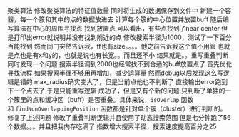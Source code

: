 聚类算法
修改聚类算法的特征值数量
同时将生成的数据保存到文件中
新建一个容器，每一个簇和其中的点的数据放进去
计算每个簇的中心位置并放置buff
随后编写算法在中心的周围寻找点
找到放置点
可以看出，有些点找到了near center
但是打印出error就说明并没有找到附近的点
修改搜索半径为1000，测试了一下百分百能找到
然而同门突然告诉我，ff也有size。。。。他之前告诉我这个值不用管
也就是点也是有x和y的，也就是说也有长宽。。而且还不小
结果就是。。重写重叠判断
同时发现一个问题
搜索半径调到2000也经常找不到合适的buff放置点了
首先优化寻找流程
如果搜索半径不够用再增加，减少运算量
然而debug以后发现这么写逻辑是错的
max_radius确实变大了，但是当前点他也不判断了
直接输出error跑到下一个点去了
于是只能重写逻辑
成功了，但是又有个新的问题
只判断了单独的一个簇里的点和缓冲区（buff）是否重叠。具体来说，`isOverlap` 函数和 `findNonOverlappingPosition` 函数都是针对单个簇（cluster）进行判断的。
修复了上述问题
修改了重叠判断逻辑并且使用了动态搜索范围
但是七分钟跑了56个数据。。。并且把我内存吃满了
指数增大搜索半径，搜索速度提高百分之25
